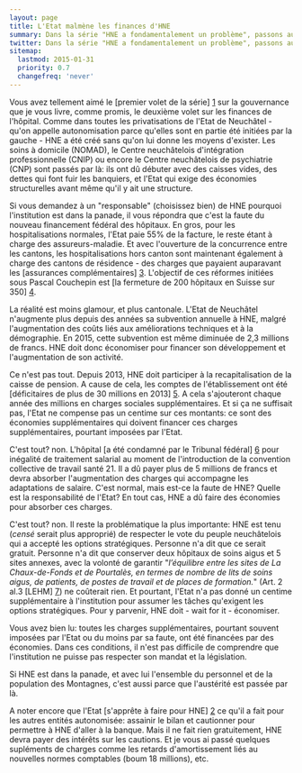 ```yaml
---
layout: page
title: L'Etat malmène les finances d'HNE 
summary: Dans la série "HNE a fondamentalement un problème", passons aux finances. Depuis sa création, HNE a toujours eu la tête sous l'eau. Et l'Etat a toujours tout fait pour l'empêcher de souffler.
twitter: Dans la série "HNE a fondamentalement un problème", passons aux finances.
sitemap:
  lastmod: 2015-01-31
  priority: 0.7
  changefreq: 'never'
---
```


Vous avez tellement aimé le [premier volet de la série] [1] sur la gouvernance que je vous livre, comme promis, le deuxième volet sur les finances de l'hôpital. Comme dans toutes les privatisations 
de l'Etat de Neuchâtel - qu'on appelle autonomisation parce qu'elles sont en partie été initiées par la gauche - HNE a été créé sans qu'on lui donne les moyens d'exister. Les soins à domicile (NOMAD), 
le Centre neuchâtelois d'intégration professionnelle (CNIP) ou encore le Centre neuchâtelois de psychiatrie (CNP) sont passés par là: ils ont dû débuter avec des caisses vides, des dettes qui font fuir 
les banquiers, et l'Etat qui exige des économies structurelles avant même qu'il y ait une structure.

Si vous demandez à un "responsable" (choisissez bien) de HNE pourquoi l'institution est dans la panade, il vous répondra que c'est la faute du nouveau financement fédéral des hôpitaux. En gros, pour les hospitalisations 
normales, l'Etat paie 55% de la facture, le reste étant à charge des assureurs-maladie. Et avec l'ouverture de la concurrence entre les cantons, les hospitalisations hors canton sont maintenant également à charge des cantons 
de résidence - des charges que payaient auparavant les [assurances complémentaires] [3]. L'objectif de ces réformes initiées sous Pascal Couchepin est [la fermeture de 200 hôpitaux en Suisse sur 350] [4].

La réalité est moins glamour, et plus cantonale. L'Etat de Neuchâtel n'augmente plus depuis des années sa subvention annuelle à HNE, malgré l'augmentation des coûts liés aux améliorations techniques et à la 
démographie. En 2015, cette subvention est même diminuée de 2,3 millions de francs. HNE doit donc économiser pour financer son développement et l'augmentation de son activité. 

Ce n'est pas tout. Depuis 2013, HNE doit participer à la recapitalisation de la caisse de pension. A cause de cela, les comptes de l'établissement ont été [déficitaires de plus de 30 millions en 2013] [5]. A cela 
s'ajouteront chaque année des millions en charges sociales supplémentaires. Et si ça ne suffisait pas, l'Etat ne compense pas un centime sur ces montants: ce sont des économies supplémentaires qui doivent financer 
ces charges supplémentaires, pourtant imposées par l'Etat.

C'est tout? non. L'hôpital [a été condamné par le Tribunal fédéral] [6] pour inégalité de traitement salarial au moment de l'introduction de la convention collective de travail santé 21. Il a dû payer plus de 5 millions 
de francs et devra absorber l'augmentation des charges qui accompagne les adaptations de salaire. C'est normal, mais est-ce la faute de HNE? Quelle est la responsabilité de l'Etat? En tout cas, HNE a dû faire des économies 
pour absorber ces charges.

C'est tout? non. Il reste la problématique la plus importante: HNE est tenu (*censé* serait plus approprié) de respecter le vote du peuple neuchâtelois qui a accepté les options stratégiques. Personne n'a dit que ce serait 
gratuit. Personne n'a dit que conserver deux hôpitaux de soins aigus et 5 sites annexes, avec la volonté de garantir "*l’équilibre entre les sites de La Chaux-de-Fonds et de Pourtalès, en termes de nombre de lits de 
soins aigus, de patients, de postes de travail et de places de formation.*" (Art. 2 al.3 [LEHM] [7]) ne coûterait rien. Et pourtant, l'Etat n'a pas donné un centime supplémentaire à l'institution pour assumer les tâches 
qu'exigent les options stratégiques. Pour y parvenir, HNE doit - wait for it - économiser.

Vous avez bien lu: toutes les charges supplémentaires, pourtant souvent imposées par l'Etat ou du moins par sa faute, ont été financées par des économies. Dans ces conditions, il n'est pas difficile de comprendre 
que l'institution ne puisse pas respecter son mandat et la législation. 

Si HNE est dans la panade, et avec lui l'ensemble du personnel et de la population des Montagnes, c'est aussi parce que l'austérité est passée par là.  

A noter encore que l'Etat [s'apprête à faire pour HNE] [2] ce qu'il a fait pour les autres entités autonomisée: assainir le bilan et cautionner pour permettre à HNE d'aller à la banque. Mais il ne fait rien gratuitement, 
HNE devra payer des intérêts sur les cautions. Et je vous ai passé quelques supléments de charges comme les retards d'amortissement liés au nouvelles normes comptables (boum 18 millions), etc.

[1]: http://fabienfivaz.ch/2015/01/30/HNE-gouvernance-qui-commande.html
[2]: http://www.ne.ch/autorites/GC/objets/Documents/Rapports/2014/14032_CE.pdf
[3]: http://fabienfivaz.ch/2014/08/29/chere_CSS.html
[4]: http://archives.tdg.ch/pascal-couchepin-veut-fermer-200-hopitaux-2009-10-20
[5]: http://www.romandie.com/news/Hopital-neuchatelois-perspectives-financieres/493656.rom
[6]: http://www.rts.ch/info/regions/neuchatel/4812619-hopital-neuchatelois-devra-payer-des-millions-a-cause-d-inegalites-salariales.html
[7]: http://rsn.ne.ch/ajour/dati/f/pdf/8024.pdf
